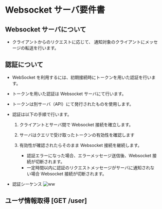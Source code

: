 # Websocket サーバ要件書

## Websocket サーバについて

- クライアントからのリクエストに応じて、
  通知対象のクライアントにメッセージの転送を行います。

## 認証について

- WebSocket を利用するには、初期接続時にトークンを用いた認証を行います。
- トークンを用いた認証は Websocket サーバにて行います。
- トークンは別サーバ（API）にて発行されたものを使用します。
- 認証は以下の手順で行います。

  1. クライアントとサーバ間で Websocket 接続を確立します。
  2. サーバはクエリで受け取ったトークンの有効性を確認します
  3. 有効性が確認されたらそのまま Websocket 接続を継続します。

     - 認証エラーになった場合、エラーメッセージ送信後、Websocket 接続が切断されます。
     - 一定時間以内に認証のリクエストメッセージがサーバに通知されない場合 Websocket 接続が切断されます。

- 認証シーケンス
  ![ww](https://drive.google.com/open?id=1BGm-J5k9U63h3KUO7Mqgq3MuOeTtpRRc)

## ユーザ情報取得 [GET /user]
